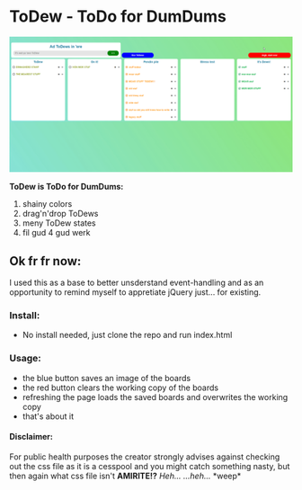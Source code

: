 # ToDew - ToDo for DumDums
![image](img/demo.gif)

**ToDew is ToDo for DumDums:**
1. shainy colors
2. drag'n'drop ToDews
3. meny ToDew states
4. fil gud 4 gud werk

## Ok fr fr now:
I used this as a base to better unsderstand event-handling and as an opportunity to remind myself to appretiate jQuery just... for existing.

### Install:
- No install needed, just clone the repo and run index.html

### Usage:
- the blue button saves an image of the boards
- the red button clears the working copy of the boards
- refreshing the page loads the saved boards and overwrites the working copy
- that's about it

#### Disclaimer:
For public health purposes the creator strongly advises against checking out the css file as it is a cesspool and you might catch something nasty, but then again what css file isn't **AMIRITE!?** _Heh..._ _...heh..._ \*weep\*
